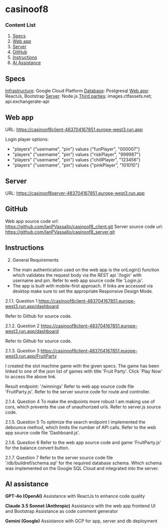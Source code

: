 # casinoof8

### Content List

1. [Specs](#specs)
2. [Web app](#web-app)
3. [Server](#server)
4. [GitHub](#github)
5. [Instructions](#instructions)
6. [AI Assistance](#ai-assistance)

## Specs

<ins>Infrastructure</ins>: Google Cloud Platform
<ins>Database</ins>: Postgresql
<ins>Web app</ins>: ReactJs, Bootstrap
<ins>Server</ins>: Node.js
<ins>Third parties</ins>: images.ctfassets.net; api.exchangerate-api

## Web app
URL: https://casinoof8client-483704167851.europe-west3.run.app 

Login player options:
* "players" {"username", "pin"} values {"funPlayer", "000007"}
* "players" {"username", "pin"} values {"riskPlayer", "999987"}
* "players" {"username", "pin"} values {"chillPlayer", "123456"}
* "players" {"username", "pin"} values {"pinkPlayer", "101010"}

## Server
URL: https://casinoof8server-483704167851.europe-west3.run.app

## GitHub

Web app source code url: https://github.com/IanPVassallo/casinoof8_client.git
Server source code url: https://github.com/IanPVassallo/casinoof8_server.git

## Instructions

2. General Requirements

- The main authentication used on the web app is the onLogin() function which validates the request body via the REST api '/login' with username and pin. Refer to web app source code file 'Login.js'.
- The app is built with mobile-first approach. If links are accessed via desktop make sure to set the appropriate Responsive Design Mode.

2.1.1. Question 1
https://casinoof8client-483704167851.europe-west3.run.app/dashboard

Refer to Github for source code.

2.1.2. Question 2
https://casinoof8client-483704167851.europe-west3.run.app/dashboard

Refer to Github for source code.

2.1.3. Question 3
https://casinoof8client-483704167851.europe-west3.run.app/FruitParty

I created the slot machine game with the given specs. The game has been linked to one of the json list of games with title 'Fruit Party'. Click 'Play Now' to access the above link.

Result endpoint: '/winnings'
Refer to web app source code file 'FruitParty.js'.
Refer to the server source code for route and controller. 

2.1.4. Question 4
To make the endpoints more robust I am making use of cors, which prevents the use of unauthorized urls.
Refer to server.js source code.

2.1.5. Question 5
To optimize the search endpoint I implemented the debounce method, which limits the number of API calls.
Refer to the web app source code file 'Dashboard.js'.

2.1.6. Question 6
Refer to the web app source code and game 'FruitParty.js' for the balance convert button.

2.1.7. Question 7
Refer to the server source code file '/db/buildref/schema.sql' for the required database schema.
Which schema was implemented on the Google SQL Cloud and integrated into the server.

## AI assistance

**GPT-4o (OpenAI)**
Assistance with ReactJs to enhance code quality

**Claude 3.5 Sonnet (Anthropic)**
Assistance with the web app frontend UI and Bootstrap
Assistance as code comment generator

**Gemini (Google)**
Assistance with GCP for app, server and db deployment
